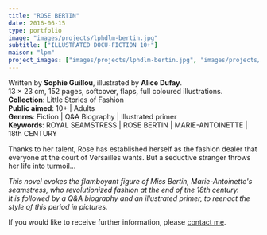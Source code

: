 ```yaml
---
title: "ROSE BERTIN"
date: 2016-06-15
type: portfolio
image: "images/projects/lphdlm-bertin.jpg"
subtitle: ["ILLUSTRATED DOCU-FICTION 10+"]
maison: "lpm"
project_images: ["images/projects/lphdlm-bertin.jpg", "images/projects/lphdlm-bertin-dp.jpg", "images/projects/lphdlm-bertin-dp2.jpg", "images/projects/lphdlm-bertin-dp3.jpg"]
---
```


Written by **Sophie Guillou**, illustrated by **Alice Dufay**.   
13 × 23 cm, 152 pages, softcover, flaps, full coloured illustrations.   
**Collection**: Little Stories of Fashion   
**Public aimed**: 10+ | Adults   
**Genres**: Fiction | Q&A Biography | Illustrated primer      
**Keywords**: ROYAL SEAMSTRESS | ROSE BERTIN | MARIE-ANTOINETTE | 18th CENTURY       


Thanks to her talent, Rose has established herself as the fashion dealer that everyone at the court of Versailles wants.   But a seductive stranger throws her life into turmoil...


*This novel evokes the flamboyant figure of Miss Bertin, Marie-Antoinette's seamstress, who revolutionized fashion at the end of the 18th century.*    
*It is followed by a Q&A biography and an illustrated primer, to reenact the style of this period in pictures.*





If you would like to receive further information, please [contact me](mailto:melanie.guillaumin.edition@gmail.com).

